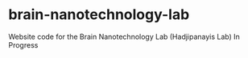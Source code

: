 # brain-nanotechnology-lab
Website code for the Brain Nanotechnology Lab (Hadjipanayis Lab)
In Progress

